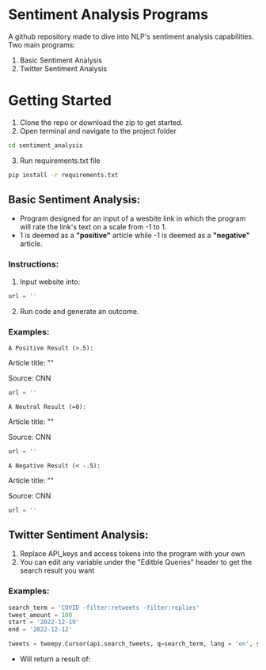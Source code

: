 # Sentiment Analysis Programs
A github repository made to dive into NLP's sentiment analysis capabilities.
Two main programs:
1. Basic Sentiment Analysis
2. Twitter Sentiment Analysis

# Getting Started
1. Clone the repo or download the zip to get started.
2. Open terminal and navigate to the project folder
```zsh
cd sentiment_analysis
```
3. Run requirements.txt file
```zsh
pip install -r requirements.txt
```

## Basic Sentiment Analysis:
- Program designed for an input of a wesbite link in which the program will rate the link's text on a scale from -1 to 1. 
- 1 is deemed as a **"positive"** article while -1 is deemed as a **"negative"** article.

### Instructions:
1. Input website into:
```python
url = ''
```
2. Run code and generate an outcome.

### Examples:


`A Positive Result (>.5):`

Article title: ""

Source: CNN

```python
url = ''
```
`A Neutral Result (=0):`

Article title: ""

Source: CNN

```python
url = ''
```

`A Negative Result (< -.5):`

Article title: ""

Source: CNN

```python
url = ''
```

## Twitter Sentiment Analysis:
1. Replace API_keys and access tokens into the program with your own
2. You can edit any variable under the "Editble Queries" header to get the search result you want

### Examples:

```python
search_term = 'COVID -filter:retweets -filter:replies'
tweet_amount = 100
start = '2022-12-19'
end = '2022-12-12'

tweets = tweepy.Cursor(api.search_tweets, q=search_term, lang = 'en', since = start, until=end, tweet_mode = "extended").items(tweet_amount)
```

- Will return a result of: